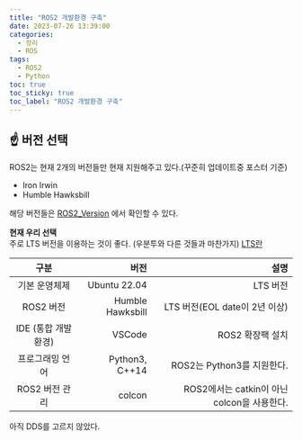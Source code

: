 ```yaml
---
title: "ROS2 개발환경 구축"
date: 2023-07-26 13:39:00
categories:
  - 정리
  - ROS
tags:
  - ROS2
  - Python
toc: true
toc_sticky: true
toc_label: "ROS2 개발환경 구축"
---
```


## ☝️ 버전 선택
  
ROS2는 현재 2개의 버전들만 현재 지원해주고 있다.(꾸준히 업데이트중 포스터 기준)  
* Iron Irwin
* Humble Hawksbill

해당 버전들은 [ROS2_Version](https://docs.ros.org/en/foxy/Releases.html)
에서 확인할 수 있다.  
  
**현재 우리 선택**   
주로 LTS 버전을 이용하는 것이 좋다. (우분투와 다른 것들과 마찬가지)
[LTS란](https://namu.wiki/w/장기%20지원%20버전)  
  
|구분|버전|설명|
|:---:|---:|---:|
|기본 운영체제|Ubuntu 22.04|LTS 버전|
|ROS2 버전|Humble Hawksbill|LTS 버전(EOL date이 2년 이상)|
|IDE (통합 개발 환경)|VSCode|ROS2 확장팩 설치|
|프로그래밍 언어|Python3, C++14|ROS2는 Python3를 지원한다.|
|ROS2 버전 관리|colcon|ROS2에서는 catkin이 아닌 colcon을 사용한다.|
  
아직 DDS를 고르지 않았다. 